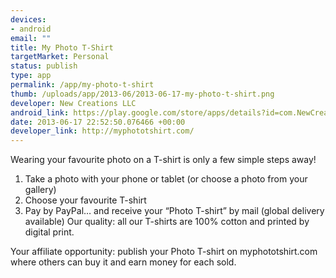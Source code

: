 ```yaml
--- 
devices: 
- android
email: ""
title: My Photo T-Shirt
targetMarket: Personal
status: publish
type: app
permalink: /app/my-photo-t-shirt
thumb: /uploads/app/2013-06/2013-06-17-my-photo-t-shirt.png
developer: New Creations LLC
android_link: https://play.google.com/store/apps/details?id=com.NewCreations.TShirtPhoto
date: 2013-06-17 22:52:50.076466 +00:00
developer_link: http://myphototshirt.com/
---
```


Wearing your favourite photo on a T-shirt is only a few simple steps away!
1. Take a photo with your phone or tablet (or choose a photo from your gallery)
2. Choose your favourite T-shirt
3. Pay by PayPal… and receive your “Photo T-shirt” by mail (global delivery available)
Our quality: all our T-shirts are 100% cotton and printed by digital print.

Your affiliate opportunity: publish your Photo T-shirt on myphototshirt.com where others can buy it and earn money for each sold.
